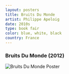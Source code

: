 ```yaml
---
layout: posters
title: Bruits Du Monde
artist: Philippe Apeloig
date: 2010s
type: book fair
color: blue, white, black
country: France
---
```


### Bruits Du Monde (2012)

<img src="/poster-design/img/apeloig2012" alt="Bruits Du Monde Poster">